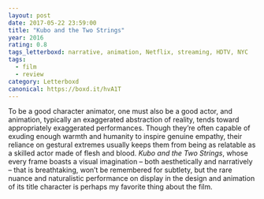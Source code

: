 ```yaml
---
layout: post 
date: 2017-05-22 23:59:00
title: "Kubo and the Two Strings"
year: 2016
rating: 0.8
tags_letterboxd: narrative, animation, Netflix, streaming, HDTV, NYC
tags:
  - film
  - review
category: Letterboxd
canonical: https://boxd.it/hvA1T
---
```


To be a good character animator, one must also be a good actor, and animation, typically an exaggerated abstraction of reality, tends toward appropriately exaggerated performances. Though they’re often capable of exuding enough warmth and humanity to inspire genuine empathy, their reliance on gestural extremes usually keeps them from being as relatable as a skilled actor made of flesh and blood. <cite>Kubo and the Two Strings</cite>, whose every frame boasts a visual imagination – both aesthetically and narratively – that is breathtaking, won’t be remembered for subtlety, but the rare nuance and naturalistic performance on display in the design and animation of its title character is perhaps my favorite thing about the film.